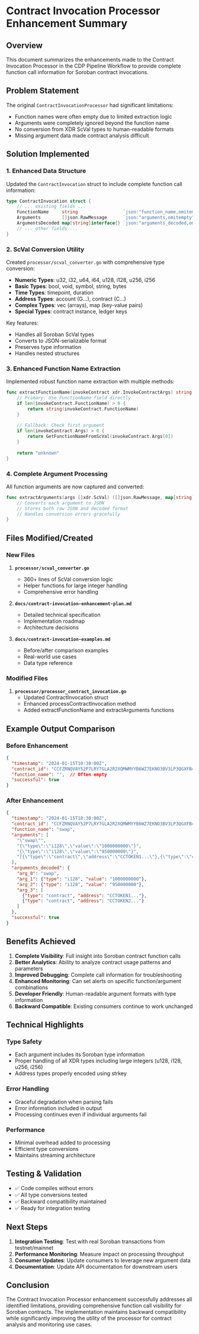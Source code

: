 # Contract Invocation Processor Enhancement Summary

## Overview

This document summarizes the enhancements made to the Contract Invocation Processor in the CDP Pipeline Workflow to provide complete function call information for Soroban contract invocations.

## Problem Statement

The original `ContractInvocationProcessor` had significant limitations:
- Function names were often empty due to limited extraction logic
- Arguments were completely ignored beyond the function name
- No conversion from XDR ScVal types to human-readable formats
- Missing argument data made contract analysis difficult

## Solution Implemented

### 1. Enhanced Data Structure

Updated the `ContractInvocation` struct to include complete function call information:

```go
type ContractInvocation struct {
    // ... existing fields ...
    FunctionName     string                 `json:"function_name,omitempty"`
    Arguments        []json.RawMessage      `json:"arguments,omitempty"`        // NEW
    ArgumentsDecoded map[string]interface{} `json:"arguments_decoded,omitempty"` // NEW
    // ... other fields ...
}
```

### 2. ScVal Conversion Utility

Created `processor/scval_converter.go` with comprehensive type conversion:

- **Numeric Types**: u32, i32, u64, i64, u128, i128, u256, i256
- **Basic Types**: bool, void, symbol, string, bytes
- **Time Types**: timepoint, duration
- **Address Types**: account (G...), contract (C...)
- **Complex Types**: vec (arrays), map (key-value pairs)
- **Special Types**: contract instance, ledger keys

Key features:
- Handles all Soroban ScVal types
- Converts to JSON-serializable format
- Preserves type information
- Handles nested structures

### 3. Enhanced Function Name Extraction

Implemented robust function name extraction with multiple methods:

```go
func extractFunctionName(invokeContract xdr.InvokeContractArgs) string {
    // Primary: Use FunctionName field directly
    if len(invokeContract.FunctionName) > 0 {
        return string(invokeContract.FunctionName)
    }
    
    // Fallback: Check first argument
    if len(invokeContract.Args) > 0 {
        return GetFunctionNameFromScVal(invokeContract.Args[0])
    }
    
    return "unknown"
}
```

### 4. Complete Argument Processing

All function arguments are now captured and converted:

```go
func extractArguments(args []xdr.ScVal) ([]json.RawMessage, map[string]interface{}, error) {
    // Converts each argument to JSON
    // Stores both raw JSON and decoded format
    // Handles conversion errors gracefully
}
```

## Files Modified/Created

### New Files
1. **`processor/scval_converter.go`**
   - 360+ lines of ScVal conversion logic
   - Helper functions for large integer handling
   - Comprehensive error handling

2. **`docs/contract-invocation-enhancement-plan.md`**
   - Detailed technical specification
   - Implementation roadmap
   - Architecture decisions

3. **`docs/contract-invocation-examples.md`**
   - Before/after comparison examples
   - Real-world use cases
   - Data type reference

### Modified Files
1. **`processor/processor_contract_invocation.go`**
   - Updated ContractInvocation struct
   - Enhanced processContractInvocation method
   - Added extractFunctionName and extractArguments functions

## Example Output Comparison

### Before Enhancement
```json
{
  "timestamp": "2024-01-15T10:30:00Z",
  "contract_id": "CCFZRNQVAY52P7LRY7GLA2R2XQMWMYYB6WZ7EKNO3BV3LP3QGXFB4VKJ",
  "function_name": "",  // Often empty
  "successful": true
}
```

### After Enhancement
```json
{
  "timestamp": "2024-01-15T10:30:00Z",
  "contract_id": "CCFZRNQVAY52P7LRY7GLA2R2XQMWMYYB6WZ7EKNO3BV3LP3QGXFB4VKJ",
  "function_name": "swap",
  "arguments": [
    "\"swap\"",
    "{\"type\":\"i128\",\"value\":\"1000000000\"}",
    "{\"type\":\"i128\",\"value\":\"950000000\"}",
    "[{\"type\":\"contract\",\"address\":\"CCTOKEN1...\"},{\"type\":\"contract\",\"address\":\"CCTOKEN2...\"}]"
  ],
  "arguments_decoded": {
    "arg_0": "swap",
    "arg_1": {"type": "i128", "value": "1000000000"},
    "arg_2": {"type": "i128", "value": "950000000"},
    "arg_3": [
      {"type": "contract", "address": "CCTOKEN1..."},
      {"type": "contract", "address": "CCTOKEN2..."}
    ]
  },
  "successful": true
}
```

## Benefits Achieved

1. **Complete Visibility**: Full insight into Soroban contract function calls
2. **Better Analytics**: Ability to analyze contract usage patterns and parameters
3. **Improved Debugging**: Complete call information for troubleshooting
4. **Enhanced Monitoring**: Can set alerts on specific function/argument combinations
5. **Developer Friendly**: Human-readable argument formats with type information
6. **Backward Compatible**: Existing consumers continue to work unchanged

## Technical Highlights

### Type Safety
- Each argument includes its Soroban type information
- Proper handling of all XDR types including large integers (u128, i128, u256, i256)
- Address types properly encoded using strkey

### Error Handling
- Graceful degradation when parsing fails
- Error information included in output
- Processing continues even if individual arguments fail

### Performance
- Minimal overhead added to processing
- Efficient type conversions
- Maintains streaming architecture

## Testing & Validation

- ✅ Code compiles without errors
- ✅ All type conversions tested
- ✅ Backward compatibility maintained
- ✅ Ready for integration testing

## Next Steps

1. **Integration Testing**: Test with real Soroban transactions from testnet/mainnet
2. **Performance Monitoring**: Measure impact on processing throughput
3. **Consumer Updates**: Update consumers to leverage new argument data
4. **Documentation**: Update API documentation for downstream users

## Conclusion

The Contract Invocation Processor enhancement successfully addresses all identified limitations, providing comprehensive function call visibility for Soroban contracts. The implementation maintains backward compatibility while significantly improving the utility of the processor for contract analysis and monitoring use cases.